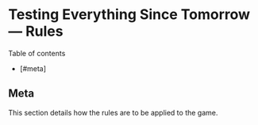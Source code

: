 # Testing Everything Since Tomorrow — Rules

Table of contents

* [#meta]
<a name='meta'/>

## Meta

This section details how the rules are to be applied to the game.

